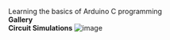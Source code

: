 Learning the basics of Arduino C programming
<br/>
**Gallery**
<br/>
**Circuit Simulations**
![image](https://github.com/srivaishnavix/Arduino-C-Basics/assets/73235170/b0dab91b-dbab-44fa-bec5-48c2a3a77b84)
